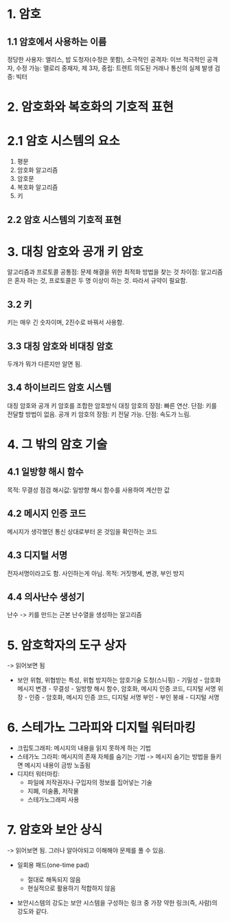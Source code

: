 # 1. 암호

## 1.1 암호에서 사용하는 이름

정당한 사용자: 앨리스, 밥
도청자(수정은 못함), 소극적인 공격자: 이브
적극적인 공격자, 수정 가능: 맬로리
중재자, 제 3자, 중립: 트렌트
의도된 거래나 통신의 실제 발생 검증: 빅터

# 2. 암호화와 복호화의 기호적 표현

# 2.1 암호 시스템의 요소

1. 평문
2. 암호화 알고리즘
3. 암호문
4. 복호화 알고리즘
5. 키

## 2.2 암호 시스템의 기호적 표현

# 3. 대칭 암호와 공개 키 암호

알고리즘과 프로토콜
공통점: 문제 해결을 위한 최적화 방법을 찾는 것
차이점: 알고리즘은 혼자 하는 것, 프로토콜은 두 명 이상이 하는 것. 따라서 규약이 필요함.

## 3.2 키

키는 매우 긴 숫자이며, 2진수로 바꿔서 사용함.

## 3.3 대칭 암호와 비대칭 암호

두개가 뭐가 다른지만 알면 됨.

## 3.4 하이브리드 암호 시스템

대칭 암호와 공개 키 암호를 조합한 암호방식
대칭 암호의 장점: 빠른 연산. 단점: 키를 전달할 방법이 없음.
공개 키 암호의 장점: 키 전달 가능. 단점: 속도가 느림.

# 4. 그 밖의 암호 기술

## 4.1 일방향 해시 함수

목적: 무결성 점검
해시값: 일방향 해시 함수를 사용하여 계산한 값

## 4.2 메시지 인증 코드

메시지가 생각했던 통신 상대로부터 온 것임을 확인하는 코드

## 4.3 디지털 서명

전자서명이라고도 함.
사인하는게 아님.
목적: 거짓행세, 변경, 부인 방지

## 4.4 의사난수 생성기

난수 -> 키를 만드는 근본
난수열을 생성하는 알고리즘

# 5. 암호학자의 도구 상자

-> 읽어보면 됨

- 보안 위협, 위협받는 특성, 위협 방지하는 암호기술
  도청(스니핑) - 기밀성 - 암호화
  메시지 변경 - 무결성 - 일방향 해시 함수, 암호화, 메시지 인증 코드, 디지털 서명
  위장 - 인증 - 암호화, 메시지 인증 코드, 디지털 서명
  부인 - 부인 봉쇄 - 디지털 서명

# 6. 스테가노 그라피와 디지털 워터마킹

- 크립토그래피: 메시지의 내용을 읽지 못하게 하는 기법
- 스테가노 그라피: 메시지의 존재 자체를 숨기는 기법
  -> 메시지 숨기는 방법을 들키면 메시지 내용이 금방 노출됨
- 디지터 워터마킹:
  - 파일에 저작권자나 구입자의 정보를 집어넣는 기술
  - 지폐, 미술품, 저작물
  - 스테가노그래피 사용

# 7. 암호와 보안 상식

-> 읽어보면 됨. 그러나 알아야되고 이해해야 문제를 풀 수 있음.

- 일회용 패드(one-time pad)

  - 절대로 해독되지 않음
  - 현실적으로 활용하기 적합하지 않음

- 보안시스템의 강도는 보안 시스템을 구성하는 링크 중 가장 약한 링크(즉, 사람)의 강도와 같다.

